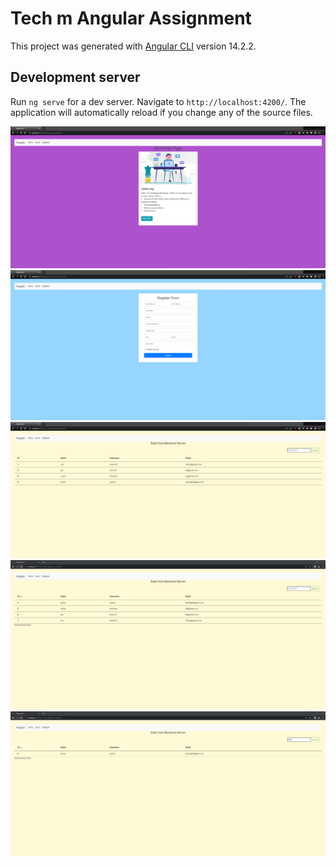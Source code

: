 # Tech m Angular Assignment

This project was generated with [Angular CLI](https://github.com/angular/angular-cli) version 14.2.2.

## Development server

Run `ng serve` for a dev server. Navigate to `http://localhost:4200/`. The application will automatically reload if you change any of the source files.

![Alt text](./images/about_me.png?raw=true)
![Alt text](./images/register.png?raw=true)
![Alt text](./images/backend_data.png?raw=true)
![Alt text](./images/sorting.png?raw=true)
![Alt text](./images/search.png?raw=true)

